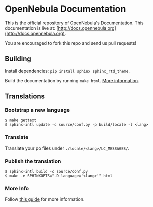 OpenNebula Documentation
========================

This is the official repository of OpenNebula's Documentation. This
documentation is live at:
[http://docs.opennebula.org](http://docs.opennebula.org).

You are encouraged to fork this repo and send us pull requests!

Building
--------

Install dependencies: ``pip install sphinx sphinx_rtd_theme``.

Build the documentation by running ``make html``.
[More information](http://sphinx-doc.org/).

Translations
------------

### Bootstrap a new language

    $ make gettext
    $ sphinx-intl update -c source/conf.py -p build/locale -l <lang>

### Translate

Translate your po files under ``./locale/<lang>/LC_MESSAGES/``.

### Publish the translation

    $ sphinx-intl build -c source/conf.py
    $ make -e SPHINXOPTS="-D language='<lang>'" html

### More Info

Follow [this guide](http://sphinx-doc.org/intl.html) for more information.
